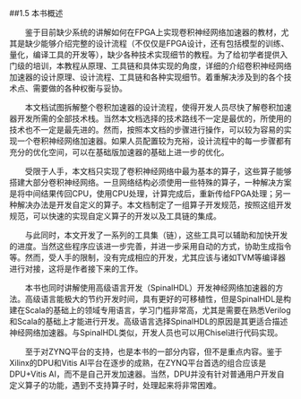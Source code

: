 ##1.5 本书概述

&emsp;&emsp;鉴于目前缺少系统的讲解如何在FPGA上实现卷积神经网络加速器的教材，尤其是缺少能够介绍完整的设计流程（不仅仅是FPGA设计，还有包括模型的训练、量化，编译工具的开发等），缺少各种技术实现细节的教程。为了给初学者提供入门级的培训，本教程从原理、工具链和具体实现的角度，详细的介绍卷积神经网络加速器的设计原理、设计流程、工具链和各种实现细节。着重解决涉及到的各个技术点、需要做的各种权衡与妥协。

&emsp;&emsp;本文档试图拆解整个卷积加速器的设计流程，使得开发人员尽快了解卷积加速器开发所需的全部技术栈。当然本文档选择的技术路线不一定是最优的，所使用的技术也不一定是最先进的。然而，按照本文档的步骤进行操作，可以较为容易的实现一个卷积神经网络加速器。如果人员配置较为充裕，设计流程中的每一步骤都有充分的优化空间，可以在基础版加速器的基础上进一步的优化。

&emsp;&emsp;受限于人手，本文档只实现了卷积神经网络中最为基本的算子，这些算子能够搭建大部分卷积神经网络。一旦网络结构必须使用一些特殊的算子，一种解决方案是将中间结果传回CPU，使用CPU处理，计算完成后，重新传给FPGA处理；另一种解决办法是开发自定义的算子。本文档制定了一组算子开发规范，按照这组开发规范，可以快速的实现自定义算子的开发以及工具链的集成。

&emsp;&emsp;与此同时，本文开发了一系列的工具集（链），这些工具可以辅助和加快开发的进度。当然这些程序应该进一步完善，并进一步采用自动的方式，协助生成指令等。然而，受人手的限制，没有完成相应的开发，尤其应该与诸如TVM等编译器进行对接，这将是作者接下来的工作。

&emsp;&emsp;本书也同时讲解使用高级语言开发（SpinalHDL）开发神经网络加速器的方法。高级语言能极大的节约开发时间，具有更好的可移植性，但是SpinalHDL是构建在Scala的基础上的领域专用语言，学习门槛非常高，尤其是需要在熟悉Verilog和Scala的基础上才能进行开发。高级语言选择SpinalHDL的原因是其更适合描述神经网络加速器。与SpinalHDL类似，开发人员也可以用Chisel进行代码实现。

&emsp;&emsp;至于对ZYNQ平台的支持，也是本书的一部分内容，但不是重点内容。鉴于Xilinx的DPU和Vitis AI平台在逐步的成熟，在ZYNQ平台首选的组合应该是DPU+Vitis AI，而不是自己开发加速器。当然，DPU并没有针对普通用户开发自定义算子的功能，遇到不支持算子时，处理起来将非常困难。
